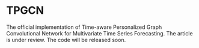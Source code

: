 # TPGCN
The official implementation of Time-aware Personalized Graph Convolutional Network for Multivariate Time Series Forecasting.
The article is under review. 
The code will be released soon.
